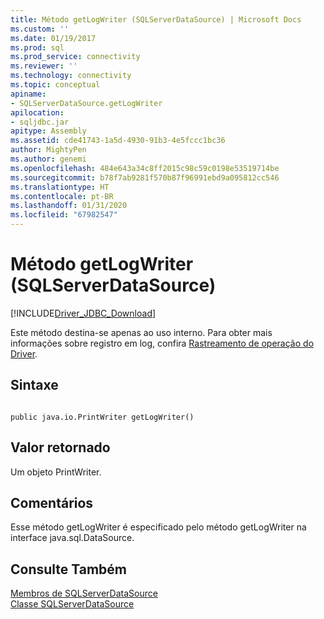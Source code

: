```yaml
---
title: Método getLogWriter (SQLServerDataSource) | Microsoft Docs
ms.custom: ''
ms.date: 01/19/2017
ms.prod: sql
ms.prod_service: connectivity
ms.reviewer: ''
ms.technology: connectivity
ms.topic: conceptual
apiname:
- SQLServerDataSource.getLogWriter
apilocation:
- sqljdbc.jar
apitype: Assembly
ms.assetid: cde41743-1a5d-4930-91b3-4e5fccc1bc36
author: MightyPen
ms.author: genemi
ms.openlocfilehash: 484e643a34c8ff2015c98c59c0198e53519714be
ms.sourcegitcommit: b78f7ab9281f570b87f96991ebd9a095812cc546
ms.translationtype: HT
ms.contentlocale: pt-BR
ms.lasthandoff: 01/31/2020
ms.locfileid: "67982547"
---
```

# <a name="getlogwriter-method-sqlserverdatasource"></a>Método getLogWriter (SQLServerDataSource)
[!INCLUDE[Driver_JDBC_Download](../../../includes/driver_jdbc_download.md)]

  Este método destina-se apenas ao uso interno. Para obter mais informações sobre registro em log, confira [Rastreamento de operação do Driver](../../../connect/jdbc/tracing-driver-operation.md).  
  
## <a name="syntax"></a>Sintaxe  
  
```  
  
public java.io.PrintWriter getLogWriter()  
```  
  
## <a name="return-value"></a>Valor retornado  
 Um objeto PrintWriter.  
  
## <a name="remarks"></a>Comentários  
 Esse método getLogWriter é especificado pelo método getLogWriter na interface java.sql.DataSource.  
  
## <a name="see-also"></a>Consulte Também  
 [Membros de SQLServerDataSource](../../../connect/jdbc/reference/sqlserverdatasource-members.md)   
 [Classe SQLServerDataSource](../../../connect/jdbc/reference/sqlserverdatasource-class.md)  
  
  
